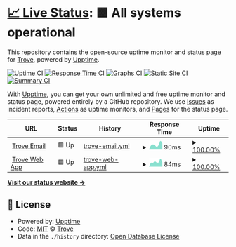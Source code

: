 # [📈 Live Status](https://trove-ai.github.io/upptime): <!--live status--> **🟩 All systems operational**

This repository contains the open-source uptime monitor and status page for [Trove](https://trove-ai.github.io/upptime), powered by [Upptime](https://github.com/upptime/upptime).

[![Uptime CI](https://github.com/trove-ai/upptime/workflows/Uptime%20CI/badge.svg)](https://github.com/trove-ai/upptime/actions?query=workflow%3A%22Uptime+CI%22)
[![Response Time CI](https://github.com/trove-ai/upptime/workflows/Response%20Time%20CI/badge.svg)](https://github.com/trove-ai/upptime/actions?query=workflow%3A%22Response+Time+CI%22)
[![Graphs CI](https://github.com/trove-ai/upptime/workflows/Graphs%20CI/badge.svg)](https://github.com/trove-ai/upptime/actions?query=workflow%3A%22Graphs+CI%22)
[![Static Site CI](https://github.com/trove-ai/upptime/workflows/Static%20Site%20CI/badge.svg)](https://github.com/trove-ai/upptime/actions?query=workflow%3A%22Static+Site+CI%22)
[![Summary CI](https://github.com/trove-ai/upptime/workflows/Summary%20CI/badge.svg)](https://github.com/trove-ai/upptime/actions?query=workflow%3A%22Summary+CI%22)

With [Upptime](https://upptime.js.org), you can get your own unlimited and free uptime monitor and status page, powered entirely by a GitHub repository. We use [Issues](https://github.com/trove-ai/upptime/issues) as incident reports, [Actions](https://github.com/trove-ai/upptime/actions) as uptime monitors, and [Pages](https://trove-ai.github.io/upptime) for the status page.

<!--start: status pages-->
<!-- This summary is generated by Upptime (https://github.com/upptime/upptime) -->
<!-- Do not edit this manually, your changes will be overwritten -->
<!-- prettier-ignore -->
| URL | Status | History | Response Time | Uptime |
| --- | ------ | ------- | ------------- | ------ |
| <img alt="" src="https://icons.duckduckgo.com/ip3/email.gettrove.co.ico" height="13"> [Trove Email](https://email.gettrove.co) | 🟩 Up | [trove-email.yml](https://github.com/trove-ai/upptime/commits/HEAD/history/trove-email.yml) | <details><summary><img alt="Response time graph" src="./graphs/trove-email/response-time-week.png" height="20"> 90ms</summary><br><a href="https://trove-ai.github.io/upptime/history/trove-email"><img alt="Response time 107" src="https://img.shields.io/endpoint?url=https%3A%2F%2Fraw.githubusercontent.com%2Ftrove-ai%2Fupptime%2FHEAD%2Fapi%2Ftrove-email%2Fresponse-time.json"></a><br><a href="https://trove-ai.github.io/upptime/history/trove-email"><img alt="24-hour response time 112" src="https://img.shields.io/endpoint?url=https%3A%2F%2Fraw.githubusercontent.com%2Ftrove-ai%2Fupptime%2FHEAD%2Fapi%2Ftrove-email%2Fresponse-time-day.json"></a><br><a href="https://trove-ai.github.io/upptime/history/trove-email"><img alt="7-day response time 90" src="https://img.shields.io/endpoint?url=https%3A%2F%2Fraw.githubusercontent.com%2Ftrove-ai%2Fupptime%2FHEAD%2Fapi%2Ftrove-email%2Fresponse-time-week.json"></a><br><a href="https://trove-ai.github.io/upptime/history/trove-email"><img alt="30-day response time 101" src="https://img.shields.io/endpoint?url=https%3A%2F%2Fraw.githubusercontent.com%2Ftrove-ai%2Fupptime%2FHEAD%2Fapi%2Ftrove-email%2Fresponse-time-month.json"></a><br><a href="https://trove-ai.github.io/upptime/history/trove-email"><img alt="1-year response time 107" src="https://img.shields.io/endpoint?url=https%3A%2F%2Fraw.githubusercontent.com%2Ftrove-ai%2Fupptime%2FHEAD%2Fapi%2Ftrove-email%2Fresponse-time-year.json"></a></details> | <details><summary><a href="https://trove-ai.github.io/upptime/history/trove-email">100.00%</a></summary><a href="https://trove-ai.github.io/upptime/history/trove-email"><img alt="All-time uptime 99.93%" src="https://img.shields.io/endpoint?url=https%3A%2F%2Fraw.githubusercontent.com%2Ftrove-ai%2Fupptime%2FHEAD%2Fapi%2Ftrove-email%2Fuptime.json"></a><br><a href="https://trove-ai.github.io/upptime/history/trove-email"><img alt="24-hour uptime 100.00%" src="https://img.shields.io/endpoint?url=https%3A%2F%2Fraw.githubusercontent.com%2Ftrove-ai%2Fupptime%2FHEAD%2Fapi%2Ftrove-email%2Fuptime-day.json"></a><br><a href="https://trove-ai.github.io/upptime/history/trove-email"><img alt="7-day uptime 100.00%" src="https://img.shields.io/endpoint?url=https%3A%2F%2Fraw.githubusercontent.com%2Ftrove-ai%2Fupptime%2FHEAD%2Fapi%2Ftrove-email%2Fuptime-week.json"></a><br><a href="https://trove-ai.github.io/upptime/history/trove-email"><img alt="30-day uptime 100.00%" src="https://img.shields.io/endpoint?url=https%3A%2F%2Fraw.githubusercontent.com%2Ftrove-ai%2Fupptime%2FHEAD%2Fapi%2Ftrove-email%2Fuptime-month.json"></a><br><a href="https://trove-ai.github.io/upptime/history/trove-email"><img alt="1-year uptime 99.93%" src="https://img.shields.io/endpoint?url=https%3A%2F%2Fraw.githubusercontent.com%2Ftrove-ai%2Fupptime%2FHEAD%2Fapi%2Ftrove-email%2Fuptime-year.json"></a></details>
| <img alt="" src="https://icons.duckduckgo.com/ip3/webapp.gettrove.co.ico" height="13"> [Trove Web App](https://webapp.gettrove.co) | 🟩 Up | [trove-web-app.yml](https://github.com/trove-ai/upptime/commits/HEAD/history/trove-web-app.yml) | <details><summary><img alt="Response time graph" src="./graphs/trove-web-app/response-time-week.png" height="20"> 84ms</summary><br><a href="https://trove-ai.github.io/upptime/history/trove-web-app"><img alt="Response time 99" src="https://img.shields.io/endpoint?url=https%3A%2F%2Fraw.githubusercontent.com%2Ftrove-ai%2Fupptime%2FHEAD%2Fapi%2Ftrove-web-app%2Fresponse-time.json"></a><br><a href="https://trove-ai.github.io/upptime/history/trove-web-app"><img alt="24-hour response time 72" src="https://img.shields.io/endpoint?url=https%3A%2F%2Fraw.githubusercontent.com%2Ftrove-ai%2Fupptime%2FHEAD%2Fapi%2Ftrove-web-app%2Fresponse-time-day.json"></a><br><a href="https://trove-ai.github.io/upptime/history/trove-web-app"><img alt="7-day response time 84" src="https://img.shields.io/endpoint?url=https%3A%2F%2Fraw.githubusercontent.com%2Ftrove-ai%2Fupptime%2FHEAD%2Fapi%2Ftrove-web-app%2Fresponse-time-week.json"></a><br><a href="https://trove-ai.github.io/upptime/history/trove-web-app"><img alt="30-day response time 97" src="https://img.shields.io/endpoint?url=https%3A%2F%2Fraw.githubusercontent.com%2Ftrove-ai%2Fupptime%2FHEAD%2Fapi%2Ftrove-web-app%2Fresponse-time-month.json"></a><br><a href="https://trove-ai.github.io/upptime/history/trove-web-app"><img alt="1-year response time 99" src="https://img.shields.io/endpoint?url=https%3A%2F%2Fraw.githubusercontent.com%2Ftrove-ai%2Fupptime%2FHEAD%2Fapi%2Ftrove-web-app%2Fresponse-time-year.json"></a></details> | <details><summary><a href="https://trove-ai.github.io/upptime/history/trove-web-app">100.00%</a></summary><a href="https://trove-ai.github.io/upptime/history/trove-web-app"><img alt="All-time uptime 99.93%" src="https://img.shields.io/endpoint?url=https%3A%2F%2Fraw.githubusercontent.com%2Ftrove-ai%2Fupptime%2FHEAD%2Fapi%2Ftrove-web-app%2Fuptime.json"></a><br><a href="https://trove-ai.github.io/upptime/history/trove-web-app"><img alt="24-hour uptime 100.00%" src="https://img.shields.io/endpoint?url=https%3A%2F%2Fraw.githubusercontent.com%2Ftrove-ai%2Fupptime%2FHEAD%2Fapi%2Ftrove-web-app%2Fuptime-day.json"></a><br><a href="https://trove-ai.github.io/upptime/history/trove-web-app"><img alt="7-day uptime 100.00%" src="https://img.shields.io/endpoint?url=https%3A%2F%2Fraw.githubusercontent.com%2Ftrove-ai%2Fupptime%2FHEAD%2Fapi%2Ftrove-web-app%2Fuptime-week.json"></a><br><a href="https://trove-ai.github.io/upptime/history/trove-web-app"><img alt="30-day uptime 100.00%" src="https://img.shields.io/endpoint?url=https%3A%2F%2Fraw.githubusercontent.com%2Ftrove-ai%2Fupptime%2FHEAD%2Fapi%2Ftrove-web-app%2Fuptime-month.json"></a><br><a href="https://trove-ai.github.io/upptime/history/trove-web-app"><img alt="1-year uptime 99.93%" src="https://img.shields.io/endpoint?url=https%3A%2F%2Fraw.githubusercontent.com%2Ftrove-ai%2Fupptime%2FHEAD%2Fapi%2Ftrove-web-app%2Fuptime-year.json"></a></details>

<!--end: status pages-->

[**Visit our status website →**](https://trove-ai.github.io/upptime)

## 📄 License

- Powered by: [Upptime](https://github.com/upptime/upptime)
- Code: [MIT](./LICENSE) © [Trove](https://trove-ai.github.io/upptime)
- Data in the `./history` directory: [Open Database License](https://opendatacommons.org/licenses/odbl/1-0/)
